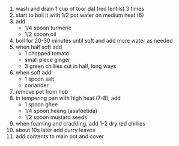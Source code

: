 1. wash and drain 1 cup of toor dal (red lentils) 3 times
2. start to boil it with 1/2 pot water on medium heat (6)
3. add
    - 1/4 spoon turmeric
    - 1/2 spoon oil
4. boil for 20-30 minutes until soft and add more water as needed
5. when half soft add
    - 1 chopped tomato
    - small piece ginger
    - 3 green chillies cut in half, long ways
6. when soft add
    - 1 spoon salt
    - coriander
7. remove pot from hob
8. in tempering pan with high heat (7-8), add
    - 1 spoon ghee
    - 1/4 spoon heeng (asafoetida)
    - 1/2 spoon mustard seeds
9. when foaming and crackling, add 1-2 dry red chillies
10. about 10s later add curry leaves
11. add contents to main pot and cover
